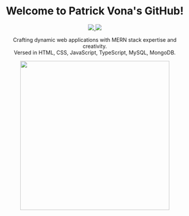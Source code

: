 <h1 align='center'>
  Welcome to Patrick Vona's GitHub!
</h1>

<p align='center'>

<a href="" target="_blank">
<img src="https://img.shields.io/badge/-Portfolio-purple?style=for-the-badge&logo=appveyor" />
  </a>
<a href="https://www.linkedin.com/in/patrick-vona-246986273/" target="_blank">
  <img src="https://img.shields.io/badge/LinkedIn-0077B5?style=for-the-badge&logo=linkedin&logoColor=white" />
</a>
</p>


<p align="center">
 Crafting dynamic web applications with MERN stack expertise and creativity.<br>
Versed in HTML, CSS, JavaScript, TypeScript, MySQL, MongoDB.<br>
    </p>

<p align='center'    
<a href="#"><img src="https://github-readme-stats.vercel.app/api/top-langs/?username=Pvon11&theme=dark" width="400"></a>
</p>
    
